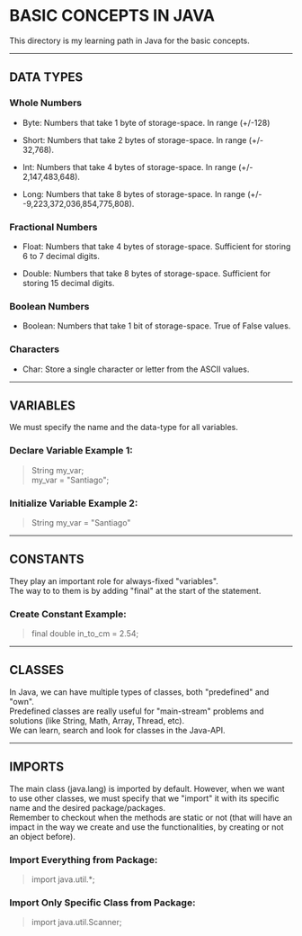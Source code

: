 # BASIC CONCEPTS IN JAVA
This directory is my learning path in Java for the basic concepts.

---
## DATA TYPES

### Whole Numbers

* Byte: Numbers that take 1 byte of storage-space. In range (+/-128)

* Short: Numbers that take 2 bytes of storage-space. In range (+/- 32,768).


* Int: Numbers that take 4 bytes of storage-space. In range (+/- 2,147,483,648).

* Long: Numbers that take 8 bytes of storage-space. In range (+/- -9,223,372,036,854,775,808).

### Fractional Numbers

* Float: Numbers that take 4 bytes of storage-space. Sufficient for storing 6 to 7 decimal digits.

* Double: Numbers that take 8 bytes of storage-space. Sufficient for storing 15 decimal digits.

### Boolean Numbers

* Boolean: Numbers that take 1 bit of storage-space. True of False values.

### Characters

* Char: Store a single character or letter from the ASCII values.

---

## VARIABLES

We must specify the name and the data-type for all variables.

### Declare Variable Example 1:
>String my_var; <br>
>my_var = "Santiago";

### Initialize Variable Example 2:
>String my_var = "Santiago"

---

## CONSTANTS

They play an important role for always-fixed "variables". <br>
The way to to them is by adding "final" at the start of the statement.

### Create Constant Example:
>final double in_to_cm = 2.54;

---

## CLASSES

In Java, we can have multiple types of classes, both "predefined" and "own". <br>
Predefined classes are really useful for "main-stream" problems and solutions (like String, Math, Array, Thread, etc). <br>
We can learn, search and look for classes in the Java-API.

---

## IMPORTS

The main class (java.lang) is imported by default. However, when we want to use other classes, we 
must specify that we "import" it with its specific name and the desired package/packages. <br>
Remember to checkout when the methods are static or not (that will have an impact in the way we
create and use the functionalities, by creating or not an object before).

### Import Everything from Package:
>import java.util.*;

### Import Only Specific Class from Package:
>import java.util.Scanner;

